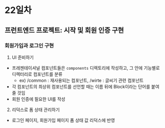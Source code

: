 # 22일차

## 프런트엔드 프로젝트: 시작 및 회원 인증 구현

### 회원가입과 로그인 구현

1. UI 준비하기

- 프레젠테이셔널 컴포넌트들은 `components` 디렉토리에 작성하고, 그 안에 기능별로 디렉터리로 컴포넌트를 분류
  - ex) /common : 재사용되는 컴포넌트, /wirte : 글씨기 관련 컴포넌트
- 각 컴포넌트의 최상위 컴포넌트를 선언할 때는 이름 뒤에 Block이라는 단어를 붙여줄 것임
- 회원 인증에 필요한 UI를 작성

2. 리덕스로 폼 상태 관리하기

- 로그인 페이지, 회원가입 페이지 폼 상태 값 리덕스에 반영
